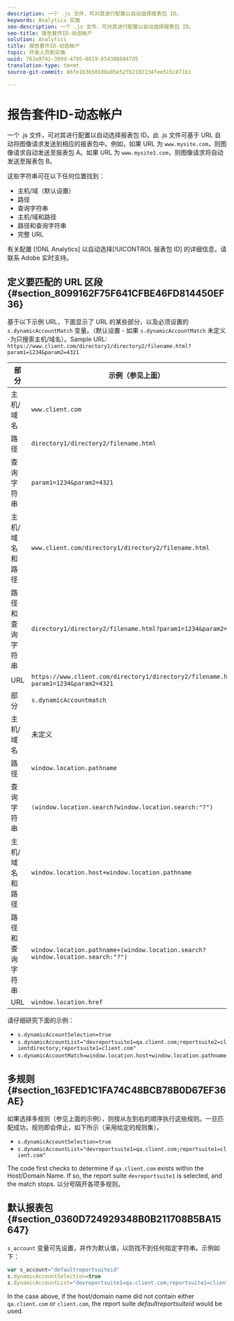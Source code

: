 ```yaml
---
description: 一个 .js 文件，可对其进行配置以自动选择报表包 ID。
keywords: Analytics 实施
seo-description: 一个 .js 文件，可对其进行配置以自动选择报表包 ID。
seo-title: 报告套件ID-动态帐户
solution: Analytics
title: 报告套件ID-动态帐户
topic: 开发人员和实施
uuid: 763a9741-309d-4795-8819-6543866047d5
translation-type: tm+mt
source-git-commit: 86fe1b3650100a05e52fb2102134fee515c871b1

---
```



# 报告套件ID-动态帐户

一个 .js 文件，可对其进行配置以自动选择报表包 ID。此 .js 文件可基于 URL 自动将图像请求发送到相应的报表包中。例如，如果 URL 为 `www.mysite.com`，则图像请求自动发送至报表包 A。如果 URL 为 `www.mysite1.com`，则图像请求将自动发送至报表包 B。

这些字符串可在以下任何位置找到：

* 主机/域（默认设置）
* 路径
* 查询字符串
* 主机/域和路径
* 路径和查询字符串
* 完整 URL

有关配置 [!DNL Analytics] 以自动选择[!UICONTROL 报表包 ID] 的详细信息，请联系 Adobe 实时支持。

## 定义要匹配的 URL 区段 {#section_8099162F75F641CFBE46FD814450EF36}

基于以下示例 URL，下面显示了 URL 的某些部分，以及必须设置的 `s.dynamicAccountMatch` 变量。（默认设置 - 如果 `s.dynamicAccountMatch` 未定义 -为只搜索主机/域名）。Sample URL: `https://www.client.com/directory1/directory2/filename.html?param1=1234&param2=4321`

| 部分 | 示例（参见上面） |
|---|---|
| 主机/域名 | `www.client.com` |
| 路径 | `directory1/directory2/filename.html` |
| 查询字符串 | `param1=1234&param2=4321` |
| 主机/域名和路径 | `www.client.com/directory1/directory2/filename.html` |
| 路径和查询字符串 | `directory1/directory2/filename.html?param1=1234&param2=4321` |
| URL | `https://www.client.com/directory1/directory2/filename.html?param1=1234&param2=4321` |
| 部分 | `s.dynamicAccountmatch` |
| 主机/域名 | 未定义 |
| 路径 | `window.location.pathname` |
| 查询字符串 | `(window.location.search?window.location.search:"?")` |
| 主机/域名和路径 | `window.location.host+window.location.pathname` |
| 路径和查询字符串 | `window.location.pathname+(window.location.search?window.location.search:"?")` |
| URL | `window.location.href` |

请仔细研究下面的示例：

* `s.dynamicAccountSelection=true`
* `s.dynamicAccountList="devreportsuite1=qa.client.com;reportsuite2=clientdirectory;reportsuite1=client.com"`
* `s.dynamicAccountMatch=window.location.host+window.location.pathname`

## 多规则 {#section_163FED1C1FA74C48BCB78B0D67EF36AE}

如果选择多规则（参见上面的示例），则按从左到右的顺序执行这些规则。一旦匹配成功，规则即会停止，如下所示（采用给定的规则集）。

* `s.dynamicAccountSelection=true`
* `s.dynamicAccountList="devreportsuite1=qa.client.com;reportsuite1=client.com"`

The code first checks to determine if `qa.client.com` exists within the Host/Domain Name. If so, the report suite `devreportsuite1` is selected, and the match stops. 以分号隔开各项多规则。

## 默认报表包 {#section_0360D724929348B0B211708B5BA15647}

`s_account` 变量可先设置，并作为默认值，以防找不到任何指定字符串。示例如下：

```javascript
var s_account="defaultreportsuiteid" 
s.dynamicAccountSelection=true 
s.dynamicAccountList="devreportsuite1=qa.client.com;reportsuite1=client.com" 
```

In the case above, if the host/domain name did not contain either `qa.client.com` or `client.com`, the report suite *defaultreportsuiteid* would be used.
